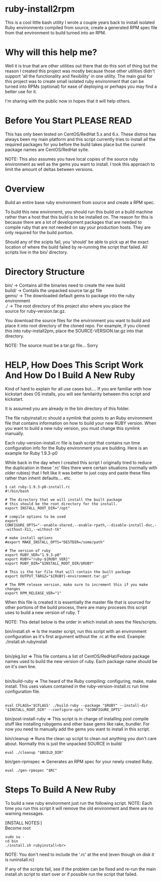 ruby-install2rpm
================

This is a cool little bash utility I wrote a couple years back to install isolated Ruby environments compiled from source, create a generated RPM spec file from that environment to build turned into an RPM.

Why will this help me?
======================
Well it is true that are other utilities out there that do this sort of
thing but the reason I created this project was mostly because those
other utilities didn't support 'all the functionality and flexibility'
in one utility.  The main goal for this project was to create small
isolated ruby environment that can be turned into RPMs (optional) for
ease of deploying or perhaps you may find a better use for it.

I'm sharing with the public now in hopes that it will help others.

Before You Start PLEASE READ
============================
This has only been tested on CentOS/RedHat 5.x and 6.x. 
These distros has always been my main platform and this script currently
tries to install all the required packages for you before the build 
takes place but the current package names are CentOS/RedHat sytle.

NOTE: This also assumes you have local copies of the source ruby
environment as well as the gems you want to install.  I took this approach
to limit the amount of deltas between versions.  

Overview
========
Build an entire base ruby environment from source and create a RPM spec.

To build this new environemt, you should run this build on a build machine 
rather than a host that this build is to be installed on.  The reason
for this is because there are a lot of development packages that are
needed to compile ruby that are not needed on say your production hosts.
They are only required for the build portion.

Should any of the scipts fail, you 'should' be able to pick up at the
exact location 
of where the build failed by re-running the script that failed.  All
scripts live in
the bin/ directory.

Directory Structure
===================
bin/   -> Contains all the binaries need to create the new build<br>
build/ -> Contails the unpacked source tar.gz file<br>
gems/  -> The downloaded default gems to package into the ruby environment<br>
./     -> The root directory of this project also where you place the<br>
          source for ruby-version.tar.gz.<br>

You download the source files for the environment you want to build and 
place it into root directory of the cloned repo.  For example, if you
cloned this into ruby-install2pm, place the SOURCE-VERSION.tar.gz into
that directory.  

NOTE: The source must be a tar.gz file... Sorry

HELP, How Does This Script Work And How Do I Build A New Ruby
=============================================================
Kind of hard to explain for all use cases but.... If you are familiar
with how kickstart does OS installs, you will see familairity between
this script and kickstart.

It is assumed you are already in the bin directory of this folder.

The file rubyinstall.rc should a symlink that points to an Ruby
environment file that contains information on how to build your new RUBY
version. When you want to build a new ruby version, you must change this
symlink manually.

Each ruby-version-install.rc file is bash script that contains run time
configuration info for the Ruby environment you are building.  Here is
an example for Ruby 1.9.3-p0

While back in the day when I created this script I originally tried to
reduce the duplication in these '.rc' files there were certain
situations (normally with older rubies) that I felt like it was better
to just copy and paste these files rather than inherit defaults.... etc.

```
$ cat ruby-1.9.3-p0-install.rc 
#!/bin/bash

# The directory that we will install the built package
# this should be the root directory for the install.
export INSTALL_ROOT_DIR="/opt"

# compile options to be used
export
CONFIGURE_OPTS="--enable-shared,--enable-rpath,--disable-install-doc,--without-X11,--without-tk"

# make install options
#export MAKE_INSTALL_OPTS="DESTDIR=/some/path"

# The version of ruby
export RUBY_VER="1.9.3-p0"
export RUBY="ruby-${RUBY_VER}"
export RUBY_DIR="$INSTALL_ROOT_DIR/$RUBY"

# This is the tar file that will contain the built package
export OUTPUT_TARGZ="${RUBY}-environment.tar.gz"

# The RPM release version, make sure to increment this if you make
changes
export RPM_RELEASE_VER="1"
```

When this file is created it is essentially the master file that is
sourced for other portions of the build process, there are many proceses
this script uses to build a new version of ruby.  T

NOTE: This detail below is the order in which install.sh sees the
files/scripts.

bin/install.sh => Is the master script, run this script with an
                  environment configuration as it's first argument without
                  the .rc at the end. Example: ./install.sh rubyinstall<br><br>

bin/pkg.list   => This file contains a list of CentOS/RedHat/Fedora
                  package names used to build the new version of ruby.
                  Each package name should be on it's own line.<br><br>

bin/build-ruby => The heard of the Ruby compiling: configuring, make, make
                  install. This uses values contained in the
                  ruby-version-install.rc run time configuration file.<br><br> 
```
eval CFLAGS='$CFLAGS' ./build-ruby --package "$RUBY" --install-dir
"$INSTALL_ROOT_DIR" --configure-opts "$CONFIGURE_OPTS"
```

bin/post-install-ruby => This script is in charge of installing post
                         compile stuff like installing rubygems and
                         other base gems like rake, bundler.  For now
                         you need to manually add the gems you want to
                         install in this script.

bin/cleanup           => Runs the clean up script to clean out anything
                         you don't care about.  Normally this is just
                         the unpacked SOURCE in build/
```
eval ./cleanup "$BUILD_DIR"
```

bin/gen-rpmspec        => Generates an RPM spec for your newly created Ruby.
```
eval ./gen-rpmspec "$RC" 
```
 
Steps To Build A New Ruby
=========================
To build a new ruby environment just run the following script.
NOTE: Each time you run this script it will remove the old environment 
and there are no warning messages.

[INSTALL NOTES:]<br>
Become root
```
sudo su -
cd bin
./install.sh rubyinstall<br>
```
NOTE: You don't need to include the '.rc' at the end (even though on
disk it is runinstall.rc)

If any of the scripts fail, see if the problem can be fixed and re-run
the main install.sh
script to start over or if possible run the script that failed.
